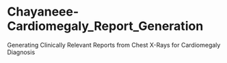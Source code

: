 # Chayaneee-Cardiomegaly_Report_Generation
Generating Clinically Relevant Reports from Chest X-Rays for Cardiomegaly Diagnosis
